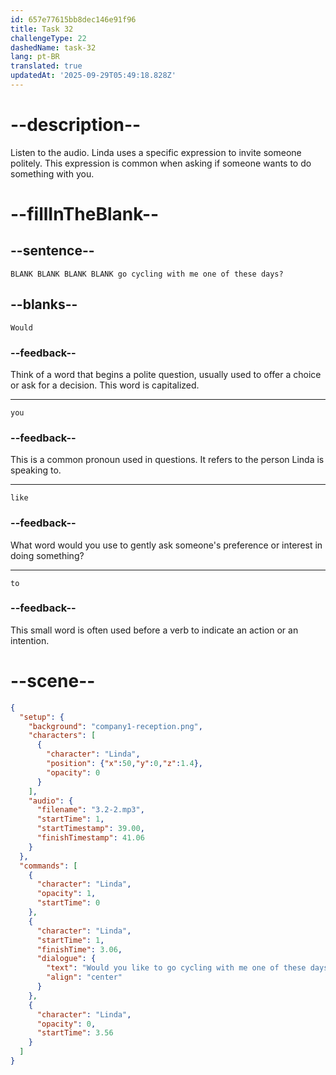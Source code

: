 ```yaml
---
id: 657e77615bb8dec146e91f96
title: Task 32
challengeType: 22
dashedName: task-32
lang: pt-BR
translated: true
updatedAt: '2025-09-29T05:49:18.828Z'
---
```


<!-- (Audio) Linda: Would you like to go cycling with me one of these days? -->

# --description--

Listen to the audio. Linda uses a specific expression to invite someone politely. This expression is common when asking if someone wants to do something with you.

# --fillInTheBlank--

## --sentence--

`BLANK BLANK BLANK BLANK go cycling with me one of these days?`

## --blanks--

`Would`

### --feedback--

Think of a word that begins a polite question, usually used to offer a choice or ask for a decision. This word is capitalized.

---

`you`

### --feedback--

This is a common pronoun used in questions. It refers to the person Linda is speaking to.

---

`like`

### --feedback--

What word would you use to gently ask someone's preference or interest in doing something?

---

`to`

### --feedback--

This small word is often used before a verb to indicate an action or an intention.

# --scene--

```json
{
  "setup": {
    "background": "company1-reception.png",
    "characters": [
      {
        "character": "Linda",
        "position": {"x":50,"y":0,"z":1.4},
        "opacity": 0
      }
    ],
    "audio": {
      "filename": "3.2-2.mp3",
      "startTime": 1,
      "startTimestamp": 39.00,
      "finishTimestamp": 41.06
    }
  },
  "commands": [
    {
      "character": "Linda",
      "opacity": 1,
      "startTime": 0
    },
    {
      "character": "Linda",
      "startTime": 1,
      "finishTime": 3.06,
      "dialogue": {
        "text": "Would you like to go cycling with me one of these days?",
        "align": "center"
      }
    },
    {
      "character": "Linda",
      "opacity": 0,
      "startTime": 3.56
    }
  ]
}
```
